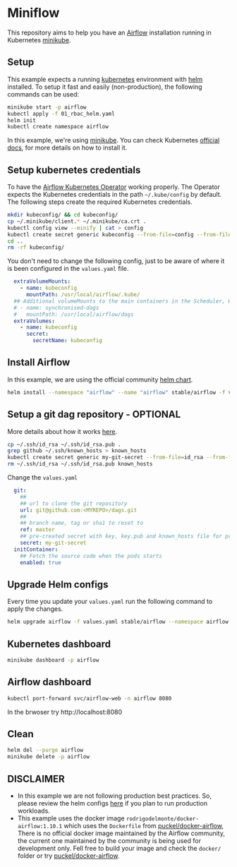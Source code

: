 # Miniflow

This repository aims to help you have an [Airflow](https://airflow.apache.org/i) installation running in Kubernetes [minikube](https://github.com/kubernetes/minikube).

## Setup

This example expects a running [kubernetes](https://kubernetes.io) environment with [helm](https://helm.sh) installed. To setup it fast and easily (non-production), the following commands can be used:

```bash
minikube start -p airflow
kubectl apply -f 01_rbac_helm.yaml
helm init
kubectl create namespace airflow
```

In this example, we're using [minikube](https://github.com/kubernetes/minikube). You can check Kubernetes [official docs](https://kubernetes.io/docs/tasks/tools/install-minikube/), for more details on how to install it.

## Setup kubernetes credentials

To have the [Airflow Kubernetes Operator](https://airflow.apache.org/kubernetes.html) working properly. The Operator expects the Kubernetes credentials in the path `~/.kube/config` by default. The following steps create the required Kubernetes credentials.

```bash
mkdir kubeconfig/ && cd kubeconfig/
cp ~/.minikube/client.* ~/.minikube/ca.crt .
kubectl config view --minify | cat > config
kubectl create secret generic kubeconfig --from-file=config --from-file=ca.crt --from-file=client.crt --from-file=client.key --namespace airflow
cd ..
rm -rf kubeconfig/
```

You don't need to change the following config, just to be aware of where it is been configured in the `values.yaml` file.

```yaml
  extraVolumeMounts:
    - name: kubeconfig
      mountPath: /usr/local/airflow/.kube/
  ## Additional volumeMounts to the main containers in the Scheduler, Worker and Web pods.
  # - name: synchronised-dags
  #   mountPath: /usr/local/airflow/dags
  extraVolumes:
    - name: kubeconfig
      secret:
        secretName: kubeconfig
```

## Install Airflow

In this example, we are using the official community [helm chart](https://github.com/helm/charts/tree/master/stable/airflow).

```bash
helm install --namespace "airflow" --name "airflow" stable/airflow -f values.yaml
```

## Setup a git dag repository - OPTIONAL

More details about how it works [here](https://github.com/helm/charts/tree/master/stable/airflow#use-init-container).

```bash
cp ~/.ssh/id_rsa ~/.ssh/id_rsa.pub .
grep github ~/.ssh/known_hosts > known_hosts
kubectl create secret generic my-git-secret --from-file=id_rsa --from-file=known_hosts --from-file=id_rsa.pub --namespace airflow
rm ~/.ssh/id_rsa ~/.ssh/id_rsa.pub known_hosts
```

Change the `values.yaml`

```yaml
  git:
    ##
    ## url to clone the git repository
    url: git@github.com:<MYREPO>/dags.git
    ##
    ## branch name, tag or sha1 to reset to
    ref: master
    ## pre-created secret with key, key.pub and known_hosts file for private repos
    secret: my-git-secret
  initContainer:
    ## Fetch the source code when the pods starts
    enabled: true
```

## Upgrade Helm configs

Every time you update your `values.yaml` run the following command to apply the changes.

```bash
helm upgrade airflow -f values.yaml stable/airflow --namespace airflow
```

## Kubernetes dashboard

```bash
minikube dashboard -p airflow
```

## Airflow dashboard

```bash
kubectl port-forward svc/airflow-web -n airflow 8080
```

In the brwoser try http://localhost:8080

## Clean

```bash
helm del --purge airflow
minikube delete -p airflow
```

## DISCLAIMER

* In this example we are not following production best practices. So, please review the helm configs [here](https://github.com/helm/charts/tree/master/stable/airflow) if you plan to run production workloads.
* This example uses the docker image `rodrigodelmonte/docker-airflow:1.10.1` which uses the `Dockerfile` from [puckel/docker-airflow](https://github.com/puckel/docker-airflow), There is no official docker image maintained by the Airflow community, the current one maintained by the community is being used for development only. Fell free to build your image and check the `docker/` folder or try [puckel/docker-airflow](https://github.com/puckel/docker-airflow).
